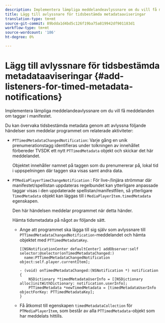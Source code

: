 ```yaml
---
description: Implementera lämpliga meddelandeavlyssnare om du vill få meddelanden om taggar i manifestet.
title: Lägg till avlyssnare för tidsbestämda metadataaviseringar
translation-type: tm+mt
source-git-commit: 89bdda1d4bd5c126f19ba75a819942df901183d1
workflow-type: tm+mt
source-wordcount: '186'
ht-degree: 0%

---
```



# Lägg till avlyssnare för tidsbestämda metadataaviseringar {#add-listeners-for-timed-metadata-notifications}

Implementera lämpliga meddelandeavlyssnare om du vill få meddelanden om taggar i manifestet.

Du kan övervaka tidsbestämda metadata genom att avlyssna följande händelser som meddelar programmet om relaterade aktiviteter:

* `PTTimedMetadataChangedNotification`: Varje gång en unik prenumerationstagg identifieras under tolkningen av innehållet förbereder TVSDK ett nytt  `PTTimedMetadata` objekt och skickar det här meddelandet.

   Objektet innehåller namnet på taggen som du prenumererar på, lokal tid i uppspelningen där taggen ska visas samt andra data.

* `PTMediaPlayerTimeChangeNotification` : För live-/linjära strömmar där manifestet/spellistan uppdateras regelbundet kan ytterligare anpassade taggar visas i den uppdaterade spellistan/manifestfilen, så ytterligare  `TimedMetadata` objekt kan läggas till i  `MediaPlayerItem.timedMetadata` egenskapen.

   Den här händelsen meddelar programmet när detta händer.

   Hämta tidsmetadata på något av följande sätt.

   * Ange att programmet ska lägga till sig själv som avlyssnare till `PTTimedMetadataChangedNotification`-meddelandet och hämta objektet med `PTTimedMetadataKey`.

      ```
      [[NSNotificationCenter defaultCenter] addObserver:self selector:@selector(onTimedMetadataChanged:)  
        name:PTTimedMetadataChangedNotification object:self.player.currentItem]; 
      
      - (void) onTimedMetadataChanged:(NSNotification *) notification { 
          NSDictionary *timedMetadataUserInfo = [[NSDictionary alloc]initWithDictionary: notification.userInfo]; 
          PTTimedMetadata *newTimedMetadata = [timedMetadataUserInfo objectForKey: PTTimedMetadataKey]; 
      }
      ```

   * Få åtkomst till egenskapen `timedMetadataCollection` för `PTMediaPlayerItem`, som består av alla `PTTimedMetadata`-objekt som har meddelats hittills.

